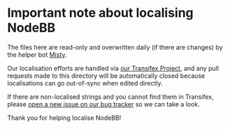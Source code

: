 # Important note about localising NodeBB

The files here are read-only and overwritten daily (if there are changes) by the
helper bot [Misty](https://github.com/nodebb-misty).

Our localisation efforts are handled via [our Transifex Project](https://www.transifex.com/nodebb/nodebb/),
and any pull requests made to this directory will be automatically closed because
localisations can go out-of-sync when edited directly.

If there are non-localised strings and you cannot find them in Transifex, please
[open a new issue on our bug tracker](https://github.com/NodeBB/NodeBB/issues/new)
so we can take a look.

Thank you for helping localise NodeBB!